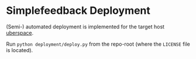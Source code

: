 # Simplefeedback Deployment

(Semi-) automated deployment is implemented for the target host [uberspace](https://uberspace.de/).

Run `python deployment/deploy.py` from the repo-root (where the `LICENSE` file is located).
